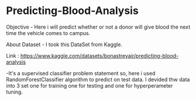 # Predicting-Blood-Analysis

Objective - Here i will predict whether or not a donor will give blood the next time the vehicle comes to campus.

About Dataset - I took this DataSet from Kaggle.

Link : https://www.kaggle.com/datasets/bonastreyair/predicting-blood-analysis

-It's a supervised classifier problem statement so, here i used RandomForestClassifier algorithm to predict on test data. I devided thw data into 3 set one for training one for testing and one for hyperperameter tuning.
